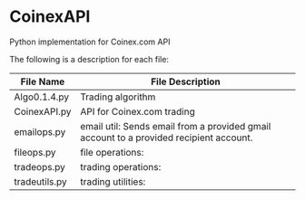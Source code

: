 # CoinexAPI
Python implementation for Coinex.com API

The following is a description for each file:


File Name | File Description
------------ | -------------
Algo0.1.4.py | Trading algorithm 
CoinexAPI.py | API for Coinex.com trading 
emailops.py | email util: Sends email from a provided gmail account to a provided recipient account.
fileops.py | file operations: 
tradeops.py | trading operations:
tradeutils.py | trading utilities: 
